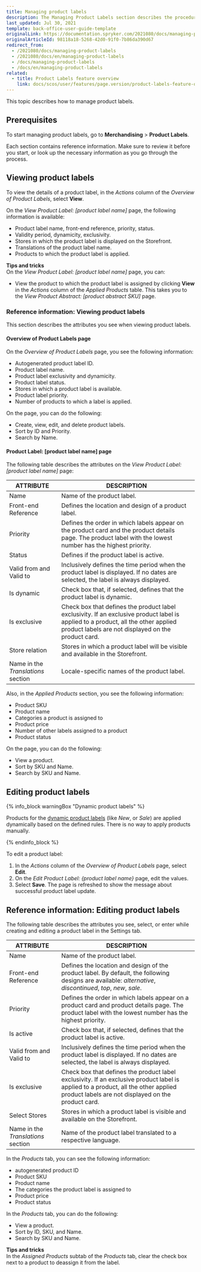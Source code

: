 ```yaml
---
title: Managing product labels
description: The Managing Product Labels section describes the procedures you can use to view, edit, activate and/or deactivate product labels in the Back Office.
last_updated: Jul 30, 2021
template: back-office-user-guide-template
originalLink: https://documentation.spryker.com/2021080/docs/managing-product-labels
originalArticleId: 98118a18-5268-42d0-91f0-7b86da390d67
redirect_from:
  - /2021080/docs/managing-product-labels
  - /2021080/docs/en/managing-product-labels
  - /docs/managing-product-labels
  - /docs/en/managing-product-labels
related:
  - title: Product Labels feature overview
    link: docs/scos/user/features/page.version/product-labels-feature-overview.html
---
```


This topic describes how to manage product labels.

## Prerequisites

To start managing product labels, go to **Merchandising** > **Product Labels**.

Each section contains reference information. Make sure to review it before you start, or look up the necessary information as you go through the process.

## Viewing product labels

To view the details of a product label, in the *Actions* column of the *Overview of Product Labels*, select **View**.

On the *View Product Label: [product label name]*  page, the following information is available:

* Product label name, front-end reference, priority, status.
* Validity period, dynamicity, exclusivity.
* Stores in which the product label is displayed on the Storefront.
* Translations of the product label name.
* Products to which the product label is applied.

**Tips and tricks**
<br>On the *View Product Label: [product label name]*  page, you can:
* View the product to which the product label is assigned by clicking **View** in the *Actions* column of the *Applied Products* table. This takes you to the *View Product Abstract: [product abstract SKU]* page.

### Reference information: Viewing product labels

This section describes the attributes you see when viewing product labels.

#### Overview of Product Labels page

On the *Overview of Product Labels* page, you see the following information:
* Autogenerated product label ID.
* Product label name.
* Product label exclusivity and dynamicity.
* Product label status.
* Stores in which a product label is available.
* Product label priority.
* Number of products to which a label is applied.

On the page, you can do the following:
* Create, view, edit, and delete product labels.
* Sort by ID and Priority.
* Search by Name.

#### Product Label: [product label name] page

The following table describes the attributes on the *View Product Label: [product label name]*  page:

| ATTRIBUTE | DESCRIPTION |
| --- | --- |
| Name | Name of the product label. |
| Front-end Reference | Defines the location and design of a product label. |
| Priority | Defines the order in which labels appear on the product card and the product details page. The product label with the lowest number has the highest priority. |
| Status | Defines if the product label is active.  |
| Valid from and Valid to | Inclusively defines the time period when the product label is displayed. If no dates are selected, the label is always displayed. |
| Is dynamic | Check box that, if selected, defines that the product label is dynamic. |
| Is exclusive | Check box that defines the product label exclusivity. If an exclusive product label is applied to a product, all the other applied product labels are not displayed on the product card. |
| Store relation | Stores in which a product label will be visible and available in the Storefront. |
| Name in the *Translations* section | Locale-specific names of the product label.  |

Also, in the *Applied Products* section, you see the following information:
* Product SKU
* Product name
* Categories a product is assigned to
* Product price
* Number of other labels assigned to a product
* Product status

On the page, you can do the following:
* View a product.
* Sort by SKU and Name.
* Search by SKU and Name.

## Editing product labels

{% info_block warningBox "Dynamic product labels" %}

Products for the [dynamic product labels](/docs/scos/user/features/{{page.version}}/product-labels-feature-overview.html#dynamic-product-label) (like *New*, or *Sale*) are applied dynamically based on the defined rules. There is no way to apply products manually.

{% endinfo_block %}

To edit a product label:
1. In the _Actions_ column of the *Overview of Product Labels* page, select **Edit**.
2. On the *Edit Product Label: {product label name}* page, edit the values.
3. Select **Save**.
The page is refreshed to show the message about successful product label update.


## Reference information: Editing product labels

The following table describes the attributes you see, select, or enter while creating and editing a product label in the Settings tab.

| ATTRIBUTE | DESCRIPTION |
| --- | --- |
| Name | Name of the product label. |
| Front-end Reference | Defines the location and design of the product label. By default, the following designs are available: *alternative*, *discontinued*, *top*, *new*, *sale*. |
| Priority | Defines the order in which labels appear on a product card and product details page. The product label with the lowest number has the highest priority. |
| Is active | Check box that, if selected, defines that the product label is active.  |
| Valid from and Valid to | Inclusively defines the time period when the product label is displayed. If no dates are selected, the label is always displayed. |
| Is exclusive | Check box that defines the product label exclusivity. If an exclusive product label is applied to a product, all the other applied product labels are not displayed on the product card. |
| Select Stores | Stores in which a product label is visible and available on the Storefront. |
| Name in the *Translations* section | Name of the product label translated to a respective language. |


In the *Products* tab, you can see the following information:
* autogenerated product ID
* Product SKU
* Product name
* The categories the product label is assigned to
* Product price
* Product status

In the *Products* tab, you can do the following:
* View a product.
* Sort by ID, SKU, and Name.
* Search by SKU and Name.

**Tips and tricks**
<br>In the *Assigned Products* subtab of the *Products* tab, clear the check box next to a product to deassign it from the label.
